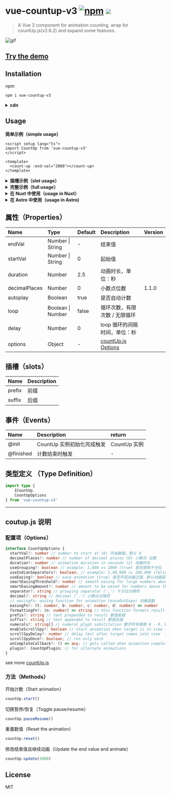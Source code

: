 # vue-countup-v3 [![npm](https://img.shields.io/npm/v/vue-countup-v3?color=green)](https://www.npmjs.com/package/vue-countup-v3) ![](https://img.shields.io/bundlephobia/min/vue-countup-v3)
    
> A Vue 3 component for animation counting, wrap for countUp.js(v2.6.2)  and expand some features.

![gif](https://img-blog.csdnimg.cn/b1920b2bf11349bba5cf03fbe1f5e1cf.gif#pic_center)

## [Try the demo](https://jizai1125.github.io/vue-countup-v3/examples/)

## Installation

npm

```bash
npm i vue-countup-v3
```

<details>
<summary><strong>cdn</strong></summary>
cdn 方式引入，暴露的全局变量为 VueCountUp

```html
<!DOCTYPE html>
<html lang="en">
  <body>
    <div id="app">
       <count-up :end-val="2000"></count-up>
    </div>

    <script src="https://unpkg.com/vue@latest"></script>
    <script src="https://unpkg.com/vue-countup-v3@latest/dist/vue-countup-v3.umd.js"></script>
    <script>
        const app = Vue.createApp({})
        app.component('CountUp', VueCountUp)
        app.mount('#app')
    </script>
  </body>
</html>
```

</details>

## Usage

**简单示例（simple usage）**

```vue
<script setup lang="ts">
import CountUp from 'vue-countup-v3'
</script>

<template>
  <count-up :end-val="2000"></count-up>
</template>
```

<details>
<summary><strong>插槽示例（slot usage）</strong></summary>
当 prefix / suffix 需要与数值样式区分开时，可使用插槽的方式取代 options 中的 prefix / suffix 配置。

```html
<script setup lang="ts">
  import CountUp from 'vue-countup-v3'
</script>

<template>
  <count-up :end-val="2000">
    <template #prefix>
      <span style="color: orange">prefix</span>
    </template>
    <template #suffix>
      <span style="color: red">prefix</span>
    </template>
  </count-up>
</template>
```

</details>

<details>
<summary><strong>完整示例（full usage）</strong></summary>

```html
<script setup lang="ts">
  import { ref } from 'vue'
  import CountUp from 'vue-countup-v3'
  import type { ICountUp, CountUpOptions } from 'vue-countup-v3'
  
  const endValueRef = ref(2022.22)
  // coutup.js options
  const options: CountUpOptions = {
    separator: '❤️'
    // ...
  }
  let countUp: ICountUp | undefined
  const onInit = (ctx: ICountUp) => {
    console.log('init', ctx)
    countUp = ctx
  }
  const onFinished = () => {
    console.log('finished')
  }
</script>

<template>
  <count-up 
    :end-val="endValueRef"
    :duration="2.5"
    :decimal-places="2"
    :options="options"
    :loop="2"
    :delay="2"
    @init="onInit"
    @finished="onFinished"></count-up>
</template>
```
</details>

<details>
<summary><strong>在 Nuxt 中使用（usage in Nuxt）</strong></summary>

需在 nuxt.config.ts 中添加配置

```ts
// nuxt.config.ts
import { defineNuxtConfig } from 'nuxt3';

export default defineNuxtConfig({
  build: {
    transpile: ['vue-countup-v3'],
  },
});
```
或者用 `<ClientOnly>` 组件包裹
```vue
<ClientOnly>
  <CountUp :end-val="3000" :options="{ enableScrollSpy: true }" />
</ClientOnly>
```
</details>

<details>
<summary><strong>在 Astro 中使用（usage in Astro)</strong></summary>

需要在组件上加个指令 `client:only`

```vue
<CountUp client:load client:only end-val={2000} />
```
</details>

## 属性（Properties）

|   Name   |       Type       | Default |                             Description                              | Version |
| :------- | :--------------- | :------ | :------------------------------------------------------------------- | :------- |
|  endVal  | Number \| String |    -    |                                结束值                                |  |
| startVal | Number \| String |    0    |                                起始值                                |  |
| duration |      Number      |   2.5   |                          动画时长，单位：秒                          |  |
| decimalPlaces |      Number      |   0   |                          小数点位数                          | 1.1.0 |
| autoplay | Boolean           | true    | 是否自动计数                  |  |
| loop     | Boolean \| Number | false   | 循环次数，有限次数 / 无限循环 |  |
| delay    | Number            | 0       | loop 循环的间隔时间，单位：秒 |  |
| options  |      Object      |    -    | [countUp.js Options](#coutupjs-%E8%AF%B4%E6%98%8E) |  |

## 插槽（slots）

| Name   | Description |
| :----- | :---------- |
| prefix | 前缀        |
| suffix | 后缀        |

## 事件（Events）

| Name      | Description                | return       |
| :-------- | :------------------------- | :----------- |
| @init     | CountUp 实例初始化完成触发 | CountUp 实例 |
| @finished | 计数结束时触发             | -            |

## 类型定义 （Type Definition）

```ts
import type {
    ICountUp,
    CountUpOptions
} from 'vue-countup-v3'
```



---



## coutup.js 说明

### 配置项（**Options**）

```typescript
interface CountUpOptions {
  startVal?: number // number to start at (0) 开始数值，默认 0
  decimalPlaces?: number // number of decimal places (0) 小数点 位数
  duration?: number // animation duration in seconds (2) 动画时长
  useGrouping?: boolean // example: 1,000 vs 1000 (true) 是否使用千分位
  useIndianSeparators?: boolean; // example: 1,00,000 vs 100,000 (false)
  useEasing?: boolean // ease animation (true) 是否开启动画过渡，默认动画函数为 easeOutExpo 
  smartEasingThreshold?: number // smooth easing for large numbers above this if useEasing (999)
  smartEasingAmount?: number // amount to be eased for numbers above threshold (333)
  separator?: string // grouping separator (',') 千分位分隔符
  decimal?: string // decimal ('.') 小数点分隔符
  // easingFn: easing function for animation (easeOutExpo) 动画函数
  easingFn?: (t: number, b: number, c: number, d: number) => number
  formattingFn?: (n: number) => string // this function formats result 格式化结果
  prefix?: string // text prepended to result 数值前缀
  suffix?: string // text appended to result 数值后缀
  numerals?: string[] // numeral glyph substitution 数字符号替换 0 - 9，例如替换为 [a,b,c,d,e,f,g,h,i,j]
  enableScrollSpy?: boolean // start animation when target is in view 在可视范围内才开始动画
  scrollSpyDelay?: number // delay (ms) after target comes into view  目标进入可视范围内后的延迟时间(毫秒)
  scrollSpyOnce?: boolean; // run only once
  onCompleteCallback?: () => any; // gets called when animation completes
  plugin?: CountUpPlugin; // for alternate animations
}
```
see more [countUp.js](https://github.com/inorganik/countUp.js)
### **方法（Methods）**

开始计数（Start animation）

```js
countUp.start()
```

切换暂停/恢复（Toggle pause/resume）

```js
countUp.pauseResume()
```

重置数值（Reset the animation）

```js
countUp.reset()
```

修改结束值且继续动画（Update the end value and animate）

```js
countUp.update(1000)
```

## License

MIT
